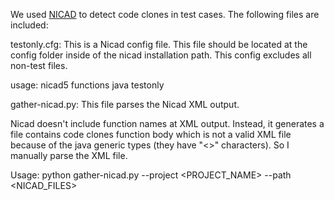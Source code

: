 We used [NICAD](https://github.com/bumper-app/nicad) to detect code clones in test cases. The following files are included:

testonly.cfg: This is a Nicad config file. This file should be located at the config folder inside of the nicad installation path. This config excludes all non-test files.

usage: nicad5 functions java <PATH> testonly

gather-nicad.py: This file parses the Nicad XML output.

Nicad doesn't include function names at XML output. Instead, it generates a file contains code clones function body which is not a valid XML file because of the java generic types (they have "<>" characters). So I manually parse the XML file.

Usage: python gather-nicad.py --project <PROJECT_NAME> --path <NICAD_FILES>

